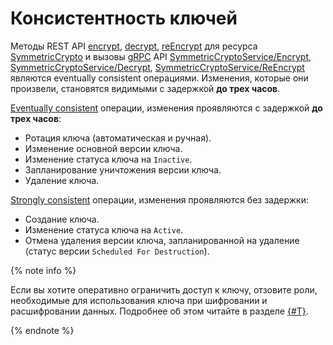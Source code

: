 # Консистентность ключей

Методы REST API [encrypt](../../kms/api-ref/SymmetricCrypto/encrypt.md), [decrypt](../../kms/api-ref/SymmetricCrypto/decrypt.md), [reEncrypt](../../kms/api-ref/SymmetricCrypto/reEncrypt.md) для ресурса [SymmetricCrypto](../../kms/api-ref/SymmetricCrypto/index.md) и вызовы [gRPC](../../glossary/grpc) API [SymmetricCryptoService/Encrypt](../../kms/api-ref/grpc/SymmetricCrypto/encrypt.md), [SymmetricCryptoService/Decrypt](../../kms/api-ref/grpc/SymmetricCrypto/decrypt.md), [SymmetricCryptoService/ReEncrypt](../../kms/api-ref/grpc/SymmetricCrypto/reEncrypt.md) являются eventually consistent операциями. Изменения, которые они произвели, становятся видимыми с задержкой **до трех часов**.

[Eventually consistent](https://en.wikipedia.org/wiki/Eventual_consistency) операции, изменения проявляются с задержкой **до трех часов**:
* Ротация ключа (автоматическая и ручная).
* Изменение основной версии ключа.
* Изменение статуса ключа на `Inactive`.
* Запланирование уничтожения версии ключа.
* Удаление ключа.

[Strongly consistent](https://en.wikipedia.org/wiki/Strong_consistency) операции, изменения проявляются без задержки:
* Создание ключа.
* Изменение статуса ключа на `Active`.
* Отмена удаления версии ключа, запланированной на удаление (статус версии `Scheduled For Destruction`).

{% note info %}

Если вы хотите оперативно ограничить доступ к ключу, отзовите роли, необходимые для использования ключа при шифровании и расшифровании данных. Подробнее об этом читайте в разделе [{#T}](../security/index.md).

{% endnote %}